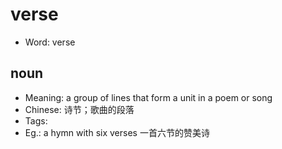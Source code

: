 # verse

- Word: verse

## noun

- Meaning: a group of lines that form a unit in a poem or song
- Chinese: 诗节；歌曲的段落
- Tags: 
- Eg.: a hymn with six verses 一首六节的赞美诗

